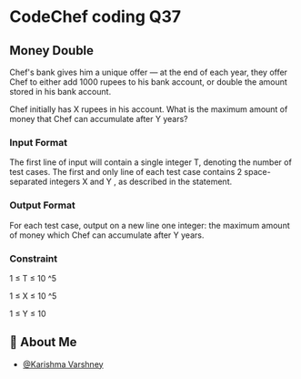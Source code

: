 # CodeChef coding Q37

## Money Double
Chef's bank gives him a unique offer — at the end of each year, they offer Chef to either add 
1000 rupees to his bank account, or double the amount stored in his bank account.

Chef initially has 
X rupees in his account. What is the maximum amount of money that Chef can accumulate after 
Y years?

### Input Format
The first line of input will contain a single integer 
T, denoting the number of test cases.
The first and only line of each test case contains 
2 space-separated integers 
X and 
Y
, as described in the statement.
### Output Format
For each test case, output on a new line one integer: the maximum amount of money which Chef can accumulate after 
Y years.

### Constraint
1
≤
T
≤
10
^5


 
1
≤
X
≤
10
^5

 
1
≤
Y
≤
10

## 🚀 About Me

- [@Karishma Varshney](https://github.com/Karishma-Varshney)

